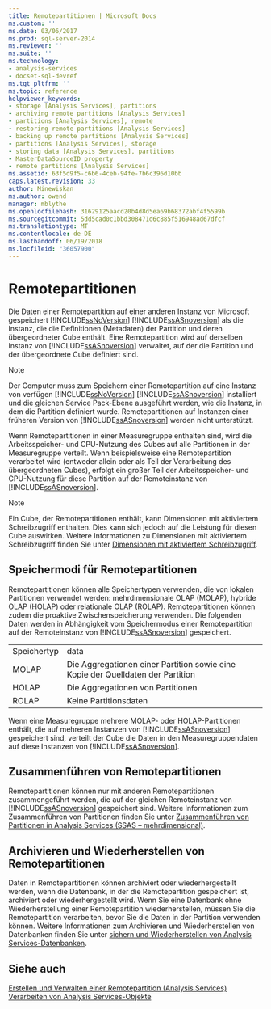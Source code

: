 ```yaml
---
title: Remotepartitionen | Microsoft Docs
ms.custom: ''
ms.date: 03/06/2017
ms.prod: sql-server-2014
ms.reviewer: ''
ms.suite: ''
ms.technology:
- analysis-services
- docset-sql-devref
ms.tgt_pltfrm: ''
ms.topic: reference
helpviewer_keywords:
- storage [Analysis Services], partitions
- archiving remote partitions [Analysis Services]
- partitions [Analysis Services], remote
- restoring remote partitions [Analysis Services]
- backing up remote partitions [Analysis Services]
- partitions [Analysis Services], storage
- storing data [Analysis Services], partitions
- MasterDataSourceID property
- remote partitions [Analysis Services]
ms.assetid: 63f5d9f5-c6b6-4ceb-94fe-7b6c396d10bb
caps.latest.revision: 33
author: Minewiskan
ms.author: owend
manager: mblythe
ms.openlocfilehash: 31629125aacd20b4d8d5ea69b68372abf4f5599b
ms.sourcegitcommit: 5dd5cad0c1bbd308471d6c885f516948ad67dfcf
ms.translationtype: MT
ms.contentlocale: de-DE
ms.lasthandoff: 06/19/2018
ms.locfileid: "36057900"
---
```

# <a name="remote-partitions"></a>Remotepartitionen
  Die Daten einer Remotepartition auf einer anderen Instanz von Microsoft gespeichert [!INCLUDE[ssNoVersion](../../includes/ssnoversion-md.md)] [!INCLUDE[ssASnoversion](../../includes/ssasnoversion-md.md)] als die Instanz, die die Definitionen (Metadaten) der Partition und deren übergeordneter Cube enthält. Eine Remotepartition wird auf derselben Instanz von [!INCLUDE[ssASnoversion](../../includes/ssasnoversion-md.md)] verwaltet, auf der die Partition und der übergeordnete Cube definiert sind.  
  
> [!NOTE]  
>  Der Computer muss zum Speichern einer Remotepartition auf eine Instanz von verfügen [!INCLUDE[ssNoVersion](../../includes/ssnoversion-md.md)] [!INCLUDE[ssASnoversion](../../includes/ssasnoversion-md.md)] installiert und die gleichen Service Pack-Ebene ausgeführt werden, wie die Instanz, in dem die Partition definiert wurde. Remotepartitionen auf Instanzen einer früheren Version von [!INCLUDE[ssASnoversion](../../includes/ssasnoversion-md.md)] werden nicht unterstützt.  
  
 Wenn Remotepartitionen in einer Measuregruppe enthalten sind, wird die Arbeitsspeicher- und CPU-Nutzung des Cubes auf alle Partitionen in der Measuregruppe verteilt. Wenn beispielsweise eine Remotepartition verarbeitet wird (entweder allein oder als Teil der Verarbeitung des übergeordneten Cubes), erfolgt ein großer Teil der Arbeitsspeicher- und CPU-Nutzung für diese Partition auf der Remoteinstanz von [!INCLUDE[ssASnoversion](../../includes/ssasnoversion-md.md)].  
  
> [!NOTE]  
>  Ein Cube, der Remotepartitionen enthält, kann Dimensionen mit aktiviertem Schreibzugriff enthalten. Dies kann sich jedoch auf die Leistung für diesen Cube auswirken. Weitere Informationen zu Dimensionen mit aktiviertem Schreibzugriff finden Sie unter [Dimensionen mit aktiviertem Schreibzugriff](../multidimensional-models-olap-logical-dimension-objects/write-enabled-dimensions.md).  
  
## <a name="storage-modes-for-remote-partitions"></a>Speichermodi für Remotepartitionen  
 Remotepartitionen können alle Speichertypen verwenden, die von lokalen Partitionen verwendet werden: mehrdimensionale OLAP (MOLAP), hybride OLAP (HOLAP) oder relationale OLAP (ROLAP). Remotepartitionen können zudem die proaktive Zwischenspeicherung verwenden. Die folgenden Daten werden in Abhängigkeit vom Speichermodus einer Remotepartition auf der Remoteinstanz von [!INCLUDE[ssASnoversion](../../includes/ssasnoversion-md.md)] gespeichert.  
  
|||  
|-|-|  
|Speichertyp|data|  
|MOLAP|Die Aggregationen einer Partition sowie eine Kopie der Quelldaten der Partition|  
|HOLAP|Die Aggregationen von Partitionen|  
|ROLAP|Keine Partitionsdaten|  
  
 Wenn eine Measuregruppe mehrere MOLAP- oder HOLAP-Partitionen enthält, die auf mehreren Instanzen von [!INCLUDE[ssASnoversion](../../includes/ssasnoversion-md.md)] gespeichert sind, verteilt der Cube die Daten in den Measuregruppendaten auf diese Instanzen von [!INCLUDE[ssASnoversion](../../includes/ssasnoversion-md.md)].  
  
## <a name="merging-remote-partitions"></a>Zusammenführen von Remotepartitionen  
 Remotepartitionen können nur mit anderen Remotepartitionen zusammengeführt werden, die auf der gleichen Remoteinstanz von [!INCLUDE[ssASnoversion](../../includes/ssasnoversion-md.md)] gespeichert sind. Weitere Informationen zum Zusammenführen von Partitionen finden Sie unter [Zusammenführen von Partitionen in Analysis Services &#40;SSAS – mehrdimensional&#41;](../multidimensional-models/merge-partitions-in-analysis-services-ssas-multidimensional.md).  
  
## <a name="archiving-and-restoring-remote-partitions"></a>Archivieren und Wiederherstellen von Remotepartitionen  
 Daten in Remotepartitionen können archiviert oder wiederhergestellt werden, wenn die Datenbank, in der die Remotepartition gespeichert ist, archiviert oder wiederhergestellt wird. Wenn Sie eine Datenbank ohne Wiederherstellung einer Remotepartition wiederherstellen, müssen Sie die Remotepartition verarbeiten, bevor Sie die Daten in der Partition verwenden können. Weitere Informationen zum Archivieren und Wiederherstellen von Datenbanken finden Sie unter [sichern und Wiederherstellen von Analysis Services-Datenbanken](../multidimensional-models/backup-and-restore-of-analysis-services-databases.md).  
  
## <a name="see-also"></a>Siehe auch  
 [Erstellen und Verwalten einer Remotepartition &#40;Analysis Services&#41;](../multidimensional-models/create-and-manage-a-remote-partition-analysis-services.md)   
 [Verarbeiten von Analysis Services-Objekte](../multidimensional-models/processing-analysis-services-objects.md)  
  
  